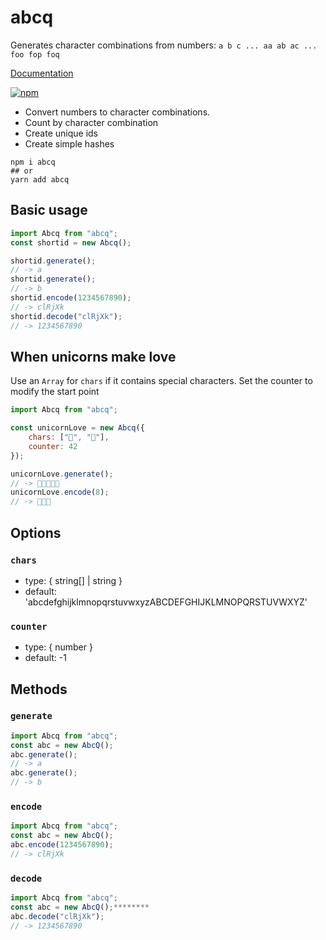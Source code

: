 # abcq

Generates character combinations from numbers: `a b c ... aa ab ac ... foo fop foq`

[Documentation](https://pixelass.github.io/abcq/)

[![npm](https://img.shields.io/npm/v/abcq.svg)](https://www.npmjs.com/package/abcq)

-   Convert numbers to character combinations.
-   Count by character combination
-   Create unique ids
-   Create simple hashes

```shell
npm i abcq
## or
yarn add abcq
```

## Basic usage

```js
import Abcq from "abcq";
const shortid = new Abcq();

shortid.generate();
// -> a
shortid.generate();
// -> b
shortid.encode(1234567890);
// -> clRjXk
shortid.decode("clRjXk");
// -> 1234567890
```

## When unicorns make love

Use an `Array` for `chars` if it contains special characters.
Set the counter to modify the start point

```js
import Abcq from "abcq";

const unicornLove = new Abcq({
	chars: ["🦄", "💖"],
	counter: 42
});

unicornLove.generate();
// -> 🦄💖💖🦄💖
unicornLove.encode(8);
// -> 🦄💖🦄
```

## Options

### `chars`

-   type: { string[] | string }
-   default: 'abcdefghijklmnopqrstuvwxyzABCDEFGHIJKLMNOPQRSTUVWXYZ'

### `counter`

-   type: { number }
-   default: -1

## Methods

### `generate`

```js
import Abcq from "abcq";
const abc = new AbcQ();
abc.generate();
// -> a
abc.generate();
// -> b
```

### `encode`

```js
import Abcq from "abcq";
const abc = new AbcQ();
abc.encode(1234567890);
// -> clRjXk
```

### `decode`

```js
import Abcq from "abcq";
const abc = new AbcQ();********
abc.decode("clRjXk");
// -> 1234567890
```
